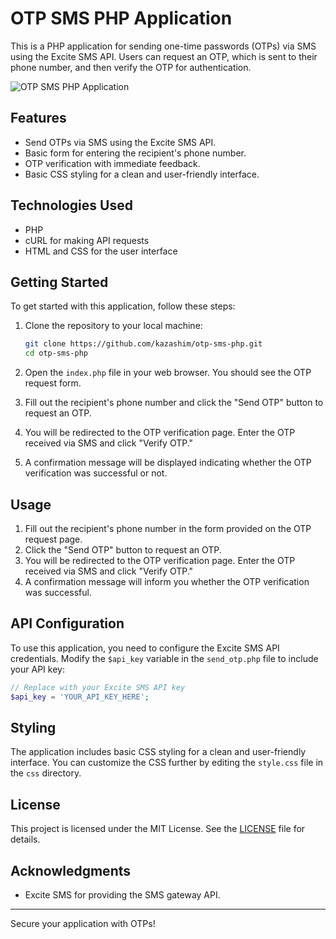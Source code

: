 # OTP SMS PHP Application

This is a PHP application for sending one-time passwords (OTPs) via SMS using the Excite SMS API. Users can request an OTP, which is sent to their phone number, and then verify the OTP for authentication.

![OTP SMS PHP Application](screenshot.png)

## Features

- Send OTPs via SMS using the Excite SMS API.
- Basic form for entering the recipient's phone number.
- OTP verification with immediate feedback.
- Basic CSS styling for a clean and user-friendly interface.

## Technologies Used

- PHP
- cURL for making API requests
- HTML and CSS for the user interface

## Getting Started

To get started with this application, follow these steps:

1. Clone the repository to your local machine:

   ```bash
   git clone https://github.com/kazashim/otp-sms-php.git
   cd otp-sms-php
   ```

1. Open the `index.php` file in your web browser. You should see the OTP request form.

2. Fill out the recipient's phone number and click the "Send OTP" button to request an OTP.

3. You will be redirected to the OTP verification page. Enter the OTP received via SMS and click "Verify OTP."

4. A confirmation message will be displayed indicating whether the OTP verification was successful or not.

## Usage

1. Fill out the recipient's phone number in the form provided on the OTP request page.
2. Click the "Send OTP" button to request an OTP.
3. You will be redirected to the OTP verification page. Enter the OTP received via SMS and click "Verify OTP."
4. A confirmation message will inform you whether the OTP verification was successful.

## API Configuration

To use this application, you need to configure the Excite SMS API credentials. Modify the `$api_key` variable in the `send_otp.php` file to include your API key:

```php
// Replace with your Excite SMS API key
$api_key = 'YOUR_API_KEY_HERE';
```

## Styling

The application includes basic CSS styling for a clean and user-friendly interface. You can customize the CSS further by editing the `style.css` file in the `css` directory.

## License

This project is licensed under the MIT License. See the [LICENSE](LICENSE) file for details.

## Acknowledgments

- Excite SMS for providing the SMS gateway API.

---

Secure your application with OTPs!
```
